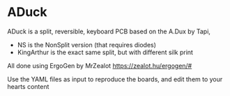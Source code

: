 # ADuck
ADuck is a split, reversible, keyboard PCB based on the A.Dux by Tapi,
- NS is the NonSplit version (that requires diodes)
- KingArthur is the exact same split, but with different silk print


All done using ErgoGen by MrZealot
https://zealot.hu/ergogen/#


Use the YAML files as input to reproduce the boards, and edit them to your hearts content
